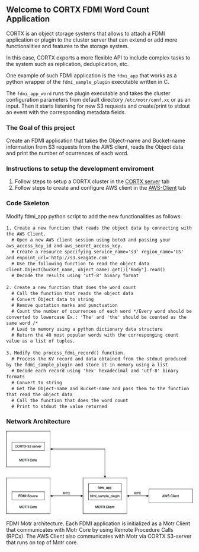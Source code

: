 ## Welcome to CORTX FDMI Word Count Application

CORTX is an object storage systems that allows to attach a FDMI application or plugin to the cluster server that can extend or add more functionalities and features to the storage system.

In this case, CORTX exports a more flexible API to include complex tasks to the system such as replication, deduplication, etc.
 
One example of such FDMI application is the `fdmi_app` that works as a python wrapper of the `fdmi_sample_plugin` executable written in C.

The `fdmi_app_word` runs the plugin executable and takes the cluster configuration parameters from default directory `/etc/motr/conf.xc` or as an input.
Then it starts listening for new S3 requests and create/print to stdout an event with the corresponding metadata fields. 

### The Goal of this project
Create an FDMI application that takes the Object-name and Bucket-name information from S3 requests from the AWS client, reads the Object data and print the number of ocurrences of each word.

### Instructions to setup the development enviroment

1. Follow steps to setup a CORTX cluster in the [CORTX server](https://lia54.github.io/cortx-fdmi-app/server) tab
2. Follow steps to create and configure AWS client in the [AWS-Client](https://lia54.github.io/cortx-fdmi-app/awscli) tab


### Code Skeleton
Modify fdmi_app python script to add the new functionalities as follows:

```
1. Create a new function that reads the object data by connecting with the AWS Client.
  # Open a new AWS client session using boto3 and passing your aws_access_key_id and aws_secret_access_key.
  # Create a resource specifying service_name='s3' region_name='US' and enpoint_url='http://s3.seagate.com'
  # Use the following function to read the object data client.Object(bucket_name, object_name).get()['Body'].read()
  # Decode the results using 'utf-8' binary format
  
2. Create a new function that does the word count
  # Call the function that reads the object data
  # Convert Object data to string
  # Remove quotation marks and punctuation
  # Count the number of ocurrences of each word */Every word should be converted to lowercase Ex.: 'The' and 'the' should be counted as the same word /*
  # Load to memory using a python dictionary data structure
  # Return the 40 most popular words with the corresponging count value as a list of tuples.
  
3. Modify the process_fdmi_record() function.
  # Process the KV record and data obtained from the stdout produced by the fdmi_sample_plugin and store it in memory using a list
  # Decode each record using 'hex' hexadecimal and 'utf-8' binary formats
  # Convert to string
  # Get the Object-name and Bucket-name and pass them to the function that read the object data
  # Call the function that does the word count
  # Print to stdout the value returned 
```

### Network Architecture

![CORTX MOTR FDMI Architecture](./images/CORTX-Motr-fdmi.png)

FDMI Motr architecture. 
Each FDMI application is initialized as a Motr Client that communicates with Motr Core by using Remote Procedure Calls (RPCs). 
The AWS Client also communicates with Motr via CORTX S3-server that runs on top of Motr core. 
 


